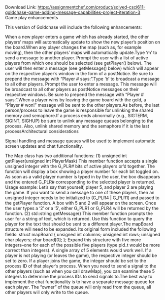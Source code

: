 Download Link: https://assignmentchef.com/product/solved-csci611-goldchase-game-adding-message-capabilities-project-iteration-3
<br>
Game play enhancements

This version of Goldchase will include the following enhancements:

When a new player enters a game which has already started, the other players’ maps will automatically update to show the new player’s position on the board.When any player changes the map (such as, for example moving), then the other players’ maps will automatically update.Type ‘m’ to send a message to another player. Prompt the user with a list of active players from which one should be selected (see getPlayer() below). The user will then enter a message (see getMessage() below) which will appear on the respective player’s window in the form of a postNotice. Be sure to prepend the message with “Player # says:”.Type ‘b’ to broadcast a message to all other players. Prompt the user to enter a message. This message will be broadcast to all other players as postNotice messages on their respective windows. Be sure to prepend the message with “Player # says:”.When a player wins by leaving the game board with the gold, a “Player # won!” message will be sent to the other players.As before, the last person/process to leave the game is responsible for unlinking the shared memory and semaphore.If a process ends abnormally (e.g., SIGTERM, SIGINT, SIGHUP) be sure to unlink any message queues belonging to the process. Also, unlink shared memory and the semaphore if it is the last processArchitectural considerations

Signal handling and message queues will be used to implement automatic screen updates and chat functionality.

The Map class has two additional functions: (1) unsigned int getPlayer(unsigned int PlayerMask) This member function accepts a single unsigned integer with the G_PLR# bits of active players or’d together. The function will display a box showing a player number for each bit toggled on. As soon as a valid player number is typed in by the user, the box disappears and the entered G_PLR# corresponding to the selected player is returned. Usage example: Let’s say that yourself, player 5, and player 2 are playing the game. If you want to send a message to one of these players, then an unsigned integer needs to be initialized to (G_PLR4 | G_PLR1) and passed to the getPlayer function. A box with 5 and 2 will appear on the screen. Once the user types a ‘2’ or a ‘5’, either G_PLR1 or G_PLR4 will be returned by the function. (2) std::string getMessage() This member function prompts the user for a string of text, which is returned. Use this function to query the player for the text that should be sent to a different player.The mapBoard structure will need to be expanded. Its original form included the following fields: struct mapBoard { unsigned int columns; unsigned int rows; unsigned char players; char board[0]; }; Expand this structure with five more integers–one for each of the possible five players (type pid_t would be more correct than integers). A single array of 5 elements would work well. If a player is not playing (or leaves the game), the respective integer should be set to zero. If a player joins the game, the integer should be set to the process ID of that player’s process. When you need to send a signal to the other players (such as when you call drawMap), you can examine these 5 integers to determine the process IDs to send signals to.The best way to implement the chat functionality is to have a separate message queue for each player. The “owner” of the queue will only read from the queue, all other players will only write to the queue.